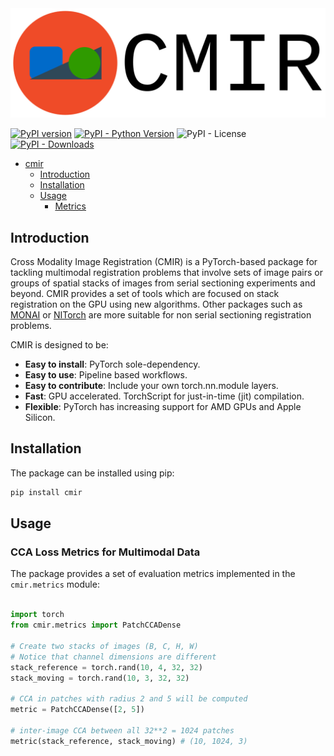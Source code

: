 <img src="cmir_banner.svg">

[![PyPI version](https://badge.fury.io/py/cmir.svg)](https://badge.fury.io/py/cmir)
[![PyPI - Python Version](https://img.shields.io/pypi/pyversions/cmir)](https://pypi.org/project/cmir/)
![PyPI - License](https://img.shields.io/pypi/l/cmir) 
[![PyPI - Downloads](https://img.shields.io/pypi/dm/cmir)](https://pypi.org/project/cmir/)

- [cmir](#cmir)
  - [Introduction](#introduction)
  - [Installation](#installation)
  - [Usage](#usage)
    - [Metrics](#registration)

## Introduction

Cross Modality Image Registration (CMIR) is a PyTorch-based package for tackling multimodal registration problems that involve sets of image pairs or groups of spatial stacks of images from serial sectioning experiments and beyond. CMIR provides a set of tools which are focused on stack registration on the GPU using new algorithms. Other packages such as [MONAI](https://monai.io/) or [NITorch](https://github.com/balbasty/nitorch) are more suitable for non serial sectioning registration problems.

CMIR is designed to be:

- **Easy to install**: PyTorch sole-dependency.
- **Easy to use**: Pipeline based workflows.
- **Easy to contribute**: Include your own torch.nn.module layers.
- **Fast**: GPU accelerated. TorchScript for just-in-time (jit) compilation.
- **Flexible**: PyTorch has increasing support for AMD GPUs and Apple Silicon.

## Installation

The package can be installed using pip:

```bash
pip install cmir
```

## Usage

### CCA Loss Metrics for Multimodal Data

The package provides a set of evaluation metrics implemented in the `cmir.metrics` module:

```python

import torch
from cmir.metrics import PatchCCADense

# Create two stacks of images (B, C, H, W)
# Notice that channel dimensions are different
stack_reference = torch.rand(10, 4, 32, 32)
stack_moving = torch.rand(10, 3, 32, 32)

# CCA in patches with radius 2 and 5 will be computed
metric = PatchCCADense([2, 5])

# inter-image CCA between all 32**2 = 1024 patches
metric(stack_reference, stack_moving) # (10, 1024, 3)
